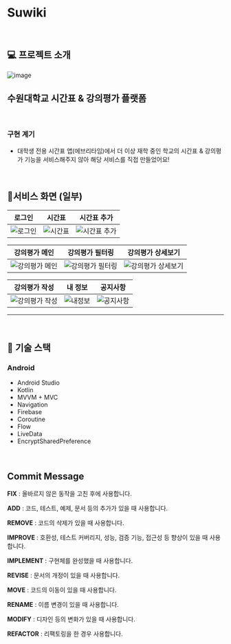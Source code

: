 # Suwiki

<br>

## 💻 프로젝트 소개
![image](https://user-images.githubusercontent.com/81678959/182590817-3ffdfe89-cafc-434b-821c-9241d486c322.png)


## 수원대학교 시간표 & 강의평가 플랫폼

<br>

### 구현 계기
- 대학생 전용 시간표 앱(에브리타임)에서 더 이상 재학 중인 학교의 시간표 & 강의평가 기능을 서비스해주지 않아 해당 서비스를 직접 만들었어요!

<br>

## 📱서비스 화면 (일부)

| **로그인** | **시간표** | **시간표 추가** |
| :---: | :---: | :---: |
| ![로그인](https://user-images.githubusercontent.com/81678959/182595093-2648fe66-057e-4681-b9c3-03922e6a0268.gif) | ![시간표](https://user-images.githubusercontent.com/81678959/182595099-a57d9a8f-b51b-49da-935a-ff8e263d725f.gif) | ![시간표 추가](https://user-images.githubusercontent.com/81678959/182595104-9dd63a11-42b2-4ed6-acf6-9d030017046f.gif) |

| **강의평가 메인** | **강의평가 필터링** | **강의평가 상세보기** |
| :---: | :---: | :---: |
| ![강의평가 메인](https://user-images.githubusercontent.com/81678959/182595106-1c4cc7b5-e75a-4093-b790-e3aab44350b7.gif) | ![강의평가 필터링](https://user-images.githubusercontent.com/81678959/182595107-9313792b-66e4-47bf-ac79-7f1bd6f6f758.gif) | ![강의평가 상세보기](https://user-images.githubusercontent.com/81678959/182595108-04588363-90f1-4969-9071-f351a0336978.gif) |

| **강의평가 작성** | **내 정보** | **공지사항** |
| :---: | :---: | :---: |
| ![강의평가 작성](https://user-images.githubusercontent.com/81678959/182595110-169db09f-33c2-4e6d-b292-bc595060d6e1.gif) | ![내정보](https://user-images.githubusercontent.com/81678959/182595114-0f2fbfdf-d8d2-432b-be44-eb3837e66cf7.gif) | ![공지사항](https://user-images.githubusercontent.com/81678959/182595115-524aac07-7d52-4a04-bb5f-64b6a06c7400.gif) |

___

<br>

## 📜 기술 스택

### Android
- Android Studio
- Kotlin
- MVVM + MVC
- Navigation
- Firebase
- Coroutine
- Flow
- LiveData
- EncryptSharedPreference

<br>

## Commit Message
**FIX** : 올바르지 않은 동작을 고친 후에 사용합니다.      
   
**ADD** : 코드, 테스트, 예제, 문서 등의 추가가 있을 때 사용합니다.      
   
**REMOVE** : 코드의 삭제가 있을 때 사용합니다.      
   
**IMPROVE** : 호환성, 테스트 커버리지, 성능, 검증 기능, 접근성 등 향상이 있을 때 사용합니다.    
   
**IMPLEMENT** : 구현체를 완성했을 때 사용합니다.      
   
**REVISE** : 문서의 개정이 있을 때 사용합니다.   
   
**MOVE** : 코드의 이동이 있을 때 사용합니다.   
   
**RENAME** : 이름 변경이 있을 때 사용합니다.
   
**MODIFY** : 디자인 등의 변화가 있을 때 사용합니다.
   
**REFACTOR** : 리팩토링을 한 경우 사용합니다.
